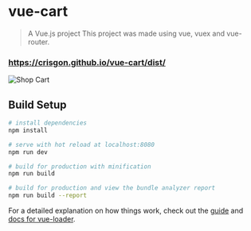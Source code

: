 # vue-cart

> A Vue.js project
> This project was made using vue, vuex and vue-router.

### https://crisgon.github.io/vue-cart/dist/

![Shop Cart](https://i.imgur.com/yKYJdV3.gif)

## Build Setup

``` bash
# install dependencies
npm install

# serve with hot reload at localhost:8080
npm run dev

# build for production with minification
npm run build

# build for production and view the bundle analyzer report
npm run build --report
```

For a detailed explanation on how things work, check out the [guide](http://vuejs-templates.github.io/webpack/) and [docs for vue-loader](http://vuejs.github.io/vue-loader).
